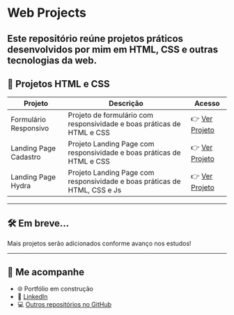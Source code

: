 # Web Projects

Este repositório reúne projetos práticos desenvolvidos por mim em HTML, CSS e outras tecnologias da web.
---

## 📁 Projetos HTML e CSS

| Projeto | Descrição | Acesso |
|--------|-----------|--------|
| Formulário Responsivo | Projeto de formulário com responsividade e boas práticas de HTML e CSS | 👉 [Ver Projeto](https://maxemiliano1.github.io/web_projects/HTML_CSS/HTML_CSS_Avancado/sign_up) |
| Landing Page Cadastro | Projeto Landing Page com responsividade e boas práticas de HTML e CSS | 👉 [Ver Projeto](https://maxemiliano1.github.io/web_projects/HTML_CSS/HTML_CSS_Avancado/landing_page_sign) |
| Landing Page Hydra | Projeto Landing Page com responsividade e boas práticas de HTML, CSS e Js | 👉 [Ver Projeto](https://maxemiliano1.github.io/web_projects/HTML_CSS/HTML_CSS_Avancado/landing_page_hydra) |


---

## 🛠️ Em breve...

Mais projetos serão adicionados conforme avanço nos estudos!

---

## 📲 Me acompanhe

- 🌐 Portfólio em construção
- 🔗 [LinkedIn](https://www.linkedin.com/in/maxemiliano13)
- 💻 [Outros repositórios no GitHub](https://github.com/maxemiliano1)